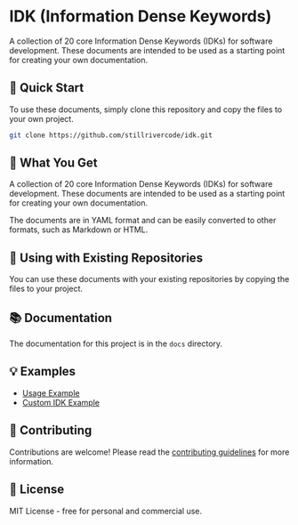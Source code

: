 # IDK (Information Dense Keywords)

A collection of 20 core Information Dense Keywords (IDKs) for software development. These documents are intended to be used as a starting point for creating your own documentation.

## 🚀 Quick Start

To use these documents, simply clone this repository and copy the files to your own project.

```bash
git clone https://github.com/stillrivercode/idk.git
```

## 🎯 What You Get

A collection of 20 core Information Dense Keywords (IDKs) for software development. These documents are intended to be used as a starting point for creating your own documentation.

The documents are in YAML format and can be easily converted to other formats, such as Markdown or HTML.

## 🔧 Using with Existing Repositories

You can use these documents with your existing repositories by copying the files to your project.

## 📚 Documentation

The documentation for this project is in the `docs` directory.

## 💡 Examples

- [Usage Example](examples/usage-example.md)
- [Custom IDK Example](examples/custom-idk-example.md)

## 🤝 Contributing

Contributions are welcome! Please read the [contributing guidelines](CONTRIBUTING.md) for more information.

## 📄 License

MIT License - free for personal and commercial use.

